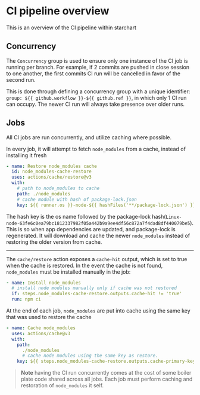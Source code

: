 # CI pipeline overview

This is an overview of the CI pipeline within starchart

## Concurrency

The `Concurrency` group is used to ensure only one instance of the CI job is running per branch. For example, if 2 commits are pushed in close session to one another, the first commits CI run will be cancelled in favor of the second run.

This is done through defining a concurrency group with a unique identifier: `group: ${{ github.workflow }}-${{ github.ref }}`, in which only 1 CI run can occupy. The newer CI run will always take presence over older runs.

## Jobs

All CI jobs are run concurrently, and utilize caching where possible.

In every job, it will attempt to fetch `node_modules` from a cache, instead of installing it fresh

```yaml
- name: Restore node_modules cache
  id: node_modules-cache-restore
  uses: actions/cache/restore@v3
  with:
    # path to node_modules to cache
    path: ./node_modules
    # cache module with hash of package-lock.json
    key: ${{ runner.os }}-node-${{ hashFiles('**/package-lock.json') }}
```

The hash key is the os name followed by the package-lock hash(`Linux-node-63fe6c0ea79bc1812337982f05a442b9a9ee4df56c872a7f4dad8df440079be5`). This is so when app dependencies are updated, and package-lock is regenerated. It will download and cache the newer `node_modules` instead of restoring the older version from cache.

---

The `cache/restore` action exposes a `cache-hit` output, which is set to true when the cache is restored. In the event the cache is not found, `node_modules` must be installed manually in the job:

```yaml
- name: Install node_modules
  # install node modules manually only if cache was not restored
  if: steps.node_modules-cache-restore.outputs.cache-hit != 'true'
  run: npm ci
```

At the end of each job, `node_modules` are put into cache using the same key that was used to restore the cache

```yaml
- name: Cache node_modules
  uses: actions/cache@v3
  with:
    path:
      ./node_modules
      # cache node modules using the same key as restore.
    key: ${{ steps.node_modules-cache-restore.outputs.cache-primary-key }}
```

> **Note** having the CI run concurrently comes at the cost of some boiler plate code shared across all jobs. Each job must perform caching and restoration of `node_modules` it self.
